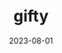 ---
title: gifty
description: Wishlists from the internet
date: 2023-08-01
layout: layouts/project.njk
link: https://giftytheapp.com
tags: 
  - projects
  - current
---